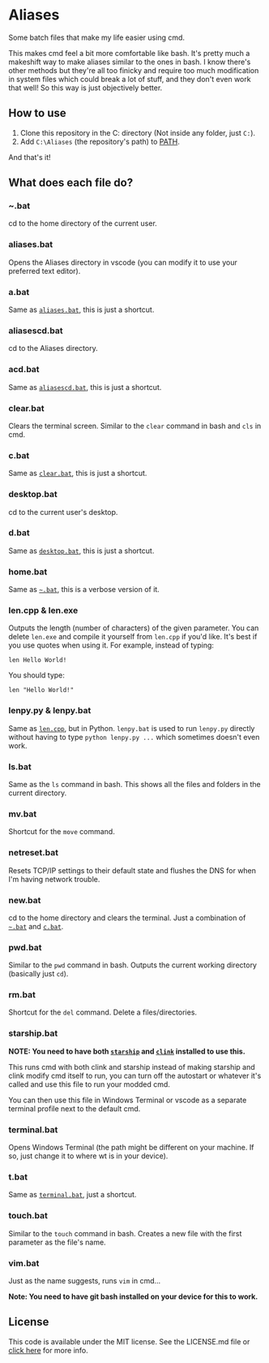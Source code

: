 
# Aliases

Some batch files that make my life easier using cmd.

This makes cmd feel a bit more comfortable like bash. It's pretty much a makeshift way to make aliases similar to the ones in bash. I know there's other methods but they're all too finicky and require too much modification in system files which could break a lot of stuff, and they don't even work that well! So this way is just objectively better.

## How to use

1. Clone this repository in the C: directory (Not inside any folder, just `C:`).
2. Add `C:\Aliases` (the repository's path) to [PATH](https://www.architectryan.com/2018/03/17/add-to-the-path-on-windows-10/).

And that's it!

## What does each file do?

### ~.bat

cd to the home directory of the current user.

### aliases.bat

Opens the Aliases directory in vscode (you can modify it to use your preferred text editor).

### a.bat

Same as [`aliases.bat`](#aliasesbat), this is just a shortcut.

### aliasescd.bat

cd to the Aliases directory.

### acd.bat

Same as [`aliasescd.bat`](#aliasescdbat), this is just a shortcut.

### clear.bat

Clears the terminal screen. Similar to the `clear` command in bash and `cls` in cmd.

### c.bat

Same as [`clear.bat`](#clearbat), this is just a shortcut.

### desktop.bat

cd to the current user's desktop.

### d.bat

Same as [`desktop.bat`](#desktopbat), this is just a shortcut.

### home.bat

Same as [`~.bat`](#bat), this is a verbose version of it.

### len.cpp & len.exe

Outputs the length (number of characters) of the given parameter. You can delete `len.exe` and compile it yourself from `len.cpp` if you'd like.
It's best if you use quotes when using it. For example, instead of typing:

```batch
len Hello World!
```

You should type:

```batch
len "Hello World!"
```

### lenpy.py & lenpy.bat

Same as [`len.cpp`](#lencpp--lenexe), but in Python.
`lenpy.bat` is used to run `lenpy.py` directly without having to type `python lenpy.py ...` which sometimes doesn't even work.

### ls.bat

Same as the `ls` command in bash. This shows all the files and folders in the current directory.

### mv.bat

Shortcut for the `move` command.

### netreset.bat

Resets TCP/IP settings to their default state and flushes the DNS for when I'm having network trouble.

### new.bat

cd to the home directory and clears the terminal. Just a combination of [`~.bat`](#bat) and [`c.bat`](#cbat).

### pwd.bat

Similar to the `pwd` command in bash. Outputs the current working directory (basically just `cd`).

### rm.bat

Shortcut for the `del` command. Delete a files/directories.

### starship.bat

**NOTE: You need to have both [`starship`](https://starship.rs/) and [`clink`](https://github.com/chrisant996/clink) installed to use this.**

This runs cmd with both clink and starship instead of making starship and clink modify cmd itself to run, you can turn off the autostart or whatever it's called and use this file to run your modded cmd.

You can then use this file in Windows Terminal or vscode as a separate terminal profile next to the default cmd.

### terminal.bat

Opens Windows Terminal (the path might be different on your machine. If so, just change it to where wt is in your device).

### t.bat

Same as [`terminal.bat`](#terminalbat), just a shortcut.

### touch.bat

Similar to the `touch` command in bash. Creates a new file with the first parameter as the file's name.

### vim.bat

Just as the name suggests, runs `vim` in cmd...

**Note: You need to have git bash installed on your device for this to work.**

## License

This code is available under the MIT license. See the LICENSE.md file or [click here](https://mit-license.org/) for more info.
